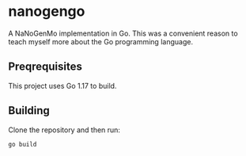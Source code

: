 # nanogengo

A NaNoGenMo implementation in Go. This was a convenient reason to teach myself more about the Go programming language.

## Preqrequisites

This project uses Go 1.17 to build.

## Building

Clone the repository and then run:

```
go build
```
